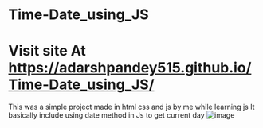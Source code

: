 # Time-Date_using_JS
# Visit site At https://adarshpandey515.github.io/Time-Date_using_JS/
This was a simple project made in html css and js by me while learning js 
It basically include using date method in Js to get current day 
![image](https://github.com/adarshpandey515/Time-Date_using_JS/assets/124281012/edcb85a1-af95-4c2d-be67-8bb86a21f328)

